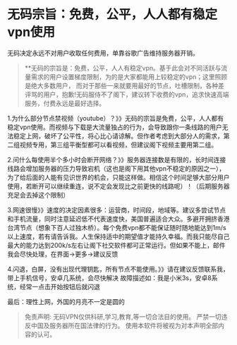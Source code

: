 # 无码宗旨：免费，公平，人人都有稳定vpn使用

无码决定永远不对用户收取任何费用，单靠谷歌广告维持服务器开销。
> **无码的宗旨是：免费，公平，人人有稳定vpn。基于此会对不同活跃与流量需求的用户设置梯度限制，为的是大家都能用上较稳定的vpn；这里照顾是绝大多数用户，
而对于那些一来就要用最好的节点，吐槽限制，各种差评骂的用户，抱歉!无码服侍不了阁下，建议转下收费的vpn，追求快速高端服务，付费永远是最好选择。

1.为什么部分节点禁视频（youtube）？》》无码的宗旨是免费，公平，人人都有稳定vpn使用。而视频与下载是大流量独占的行为，会导致跟你一条线路的用户无法稳定上网，破坏了公平性，将心比心请谅解。但作者考虑到大部分人的需求，第二组视频专用，第三组平衡型都可以看视频，但建议阁下视频主要用第二组。

2.问什么每使用半个多小时会断开网络？》》服务器连接数是有限的，长时间连接线路会增加服务器的压力导致宕机（这也是阁下用其他vpn不稳定的原因之一），为了给后面的人能有见识世界的机会，只能这样做。相信这个时间足够大部分用户使用，若断开可以继续重连，说不定会发现比之前更快的线路呢）！（后期服务器充足会去掉这个限制）

3.网速很慢》》速度的决定因素很多：运营商，时间段，地域等。建议多尝试节点和手机流量，同时注意延迟低不代表速度快，美国普遍适合大众。多避开拥挤香港台湾节点（想象下百人过独木桥）。每个免费vpn都不能保证随时随地能达到1m/s以上速度，若有请告诉我。人生保持适中的期望值才能持久幸福。而我只能尽自己最大的能力达到200k/s左右让阁下社交软件都可正常运行。但如果不能上，邮件我会尽快处理，在界面→更多→建议反馈

4.闪退，白屏，没有出现代理钥匙，所有节点不能使用。》》请在建议反馈联系我，带上手机信号，安卓几系统，会尽快解决
故障描述如：我是小米3s，安卓8系统，经常一点击开始按钮后就闪退

最后：理性上网，外国的月亮不一定是圆的
> 免责声明:
无码VPN仅供科研,学习,教育,等一切合法目的使用。
严禁一切违反中国及服务器所在国法律的行为。
使用本软件将被视为对本声明全部内容的认可。
